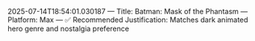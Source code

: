 2025-07-14T18:54:01.030187 — Title: Batman: Mask of the Phantasm — Platform: Max — ✅ Recommended
Justification: Matches dark animated hero genre and nostalgia preference


